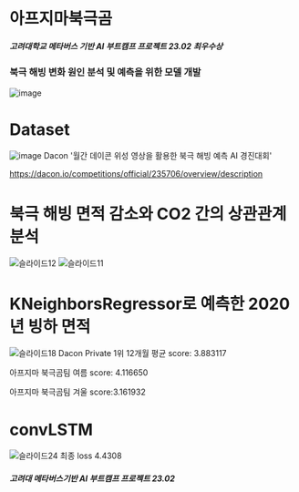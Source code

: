 # 아프지마북극곰

##### 고려대학교 메타버스 기반 AI 부트캠프 프로젝트 23.02 최우수상

### 북극 해빙 변화 원인 분석 및 예측을 위한 모델 개발
![image](https://user-images.githubusercontent.com/105578577/219038608-ffde738e-9d7f-4ae9-95fc-d9f6c037fc81.png)


# Dataset
![image](https://user-images.githubusercontent.com/105578577/220251650-7a3d3ccb-06a4-4835-8962-438c548ebb73.png)
Dacon '월간 데이콘 위성 영상을 활용한 북극 해빙 예측 AI 경진대회'

https://dacon.io/competitions/official/235706/overview/description 

# 북극 해빙 면적 감소와 CO2 간의 상관관계 분석
![슬라이드12](https://user-images.githubusercontent.com/102716945/221350055-2244db08-9d39-437d-b22d-f3f77afb8dc1.JPG)
![슬라이드11](https://user-images.githubusercontent.com/102716945/221350059-a9f5ba1a-b24e-4995-a134-4fd3ab3b30b7.JPG)

# KNeighborsRegressor로 예측한 2020년 빙하 면적
![슬라이드18](https://user-images.githubusercontent.com/102716945/221350087-c0349f4e-094d-4f85-b606-3b61c791149e.JPG)
Dacon Private 1위 12개월 평균 score: 3.883117

아프지마 북극곰팀 여름 score: 4.116650

아프지마 북극곰팀 겨울 score:3.161932

# convLSTM
![슬라이드24](https://user-images.githubusercontent.com/102716945/221350140-b2d09026-88c6-4e70-8c35-9bee5e3d5904.JPG)
최종 loss 4.4308

##### 고려대 메타버스기반 AI 부트캠프 프로젝트 23.02

